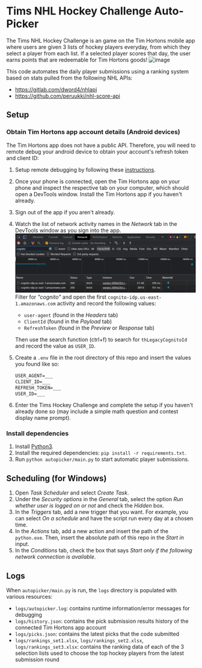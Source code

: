 # Tims NHL Hockey Challenge Auto-Picker

The Tims NHL Hockey Challenge is an game on the Tim Hortons mobile app where users are given 3 lists of hockey players everyday, from which they select a player from each list. If a selected player scores that day, the user earns points that are redeemable for Tim Hortons goods!
![image](https://user-images.githubusercontent.com/46098855/204722223-ab822e37-2305-4299-8165-2ed706153900.png)

This code automates the daily player submissions using a ranking system based on stats pulled from the following NHL APIs:
- https://gitlab.com/dword4/nhlapi
- https://github.com/peruukki/nhl-score-api

## Setup
### Obtain Tim Hortons app account details (Android devices)
The Tim Hortons app does not have a public API. Therefore, you will need to remote debug your android device to obtain your account's refresh token and client ID:
1. Setup remote debugging by following these [instructions](https://developer.chrome.com/docs/devtools/remote-debugging/).
2. Once your phone is connected, open the Tim Hortons app on your phone and inspect the respective tab on your computer, which should open a DevTools window. Install the Tim Hortons app if you haven't already.
3. Sign out of the app if you aren't already.
4. Watch the list of network activity names in the *Network* tab in the DevTools window as you sign into the app. 
   ![My Image](assets/network_activity_1.png)
   Filter for *"cognito"* and open the first `cognito-idp.us-east-1.amazonaws.com` activity and record the following values:
    - `user-agent` (found in the *Headers* tab)
    - `ClientId` (found in the *Payload* tab)
    - `RefreshToken` (found in the *Preview* or *Response* tab)
    
    Then use the search function (ctrl+f) to search for `thLegacyCognitoId` and record the value as `USER_ID`.
5. Create a `.env` file in the root directory of this repo and insert the values you found like so:
    ```
    USER_AGENT=___
    CLIENT_ID=___
    REFRESH_TOKEN=___
    USER_ID=___
    ```
6. Enter the Tims Hockey Challenge and complete the setup if you haven't already done so (may include a simple math question and contest display name prompt).
### Install dependencies
1. Install [Python3](https://www.python.org/downloads/).
2. Install the required dependencies: `pip install -r requirements.txt`.
3. Run `python autopicker/main.py` to start automatic player submissions.

## Scheduling (for Windows)
1. Open *Task Scheduler* and select *Create Task*.
2. Under the *Security options* in the *General* tab, select the option *Run whether user is logged on or not* and check the *Hidden* box.
3. In the *Triggers* tab, add a new trigger that you want. For example, you can select *On a schedule* and have the script run every day at a chosen time.
4. In the *Actions* tab, add a new action and insert the path of the `python.exe`. Then, insert the absolute path of this repo in the *Start in* input.
5. In the *Conditions* tab, check the box that says *Start only if the following network connection is available*.

## Logs
When `autopicker/main.py` is run, the `logs` directory is populated with various resources:
- `logs/autopicker.log`: contains runtime information/error messages for debugging
- `logs/history.json`: contains the pick submission results history of the connected Tim Hortons app account
- `logs/picks.json`: contains the latest picks that the code submitted
- `logs/rankings_set1.xlsx`, `logs/rankings_set2.xlsx`, `logs/rankings_set3.xlsx`: contains the ranking data of each of the 3 selection lists used to choose the top hockey players from the latest submission round
